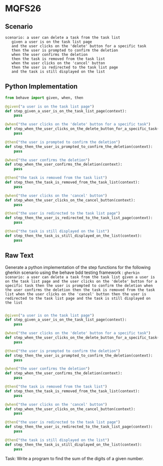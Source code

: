 # MQFS26
## Scenario
```gherkin
scenario: a user can delete a task from the task list 
   given a user is on the task list page 
   and the user clicks on the 'delete' button for a specific task 
   then the user is prompted to confirm the deletion 
   when the user confirms the deletion 
   then the task is removed from the task list 
   when the user clicks on the 'cancel' button 
   then the user is redirected to the task list page 
   and the task is still displayed on the list
```


## Python Implementation
```python
from behave import given, when, then

@given("a user is on the task list page")
def step_given_a_user_is_on_the_task_list_page(context):
    pass

@when("the user clicks on the 'delete' button for a specific task")
def step_when_the_user_clicks_on_the_delete_button_for_a_specific_task(context):
    pass

@then("the user is prompted to confirm the deletion")
def step_then_the_user_is_prompted_to_confirm_the_deletion(context):
    pass

@when("the user confirms the deletion")
def step_when_the_user_confirms_the_deletion(context):
    pass

@then("the task is removed from the task list")
def step_then_the_task_is_removed_from_the_task_list(context):
    pass

@when("the user clicks on the 'cancel' button")
def step_when_the_user_clicks_on_the_cancel_button(context):
    pass

@then("the user is redirected to the task list page")
def step_then_the_user_is_redirected_to_the_task_list_page(context):
    pass

@then("the task is still displayed on the list")
def step_then_the_task_is_still_displayed_on_the_list(context):
    pass
```


## Raw Text
Generate a python implementation of the step functions for the following gherkin scenario using the behave bdd testing framework : ```gherkin scenario: a user can delete a task from the task list given a user is on the task list page and the user clicks on the 'delete' button for a specific task then the user is prompted to confirm the deletion when the user confirms the deletion then the task is removed from the task list when the user clicks on the 'cancel' button then the user is redirected to the task list page and the task is still displayed on the list ```



```python from behave import given, when, then

@given("a user is on the task list page")
def step_given_a_user_is_on_the_task_list_page(context):
    pass

@when("the user clicks on the 'delete' button for a specific task")
def step_when_the_user_clicks_on_the_delete_button_for_a_specific_task(context):
    pass

@then("the user is prompted to confirm the deletion")
def step_then_the_user_is_prompted_to_confirm_the_deletion(context):
    pass

@when("the user confirms the deletion")
def step_when_the_user_confirms_the_deletion(context):
    pass

@then("the task is removed from the task list")
def step_then_the_task_is_removed_from_the_task_list(context):
    pass

@when("the user clicks on the 'cancel' button")
def step_when_the_user_clicks_on_the_cancel_button(context):
    pass

@then("the user is redirected to the task list page")
def step_then_the_user_is_redirected_to_the_task_list_page(context):
    pass

@then("the task is still displayed on the list")
def step_then_the_task_is_still_displayed_on_the_list(context):
    pass
```

Task: Write a program to find the sum of the digits of a given number.
